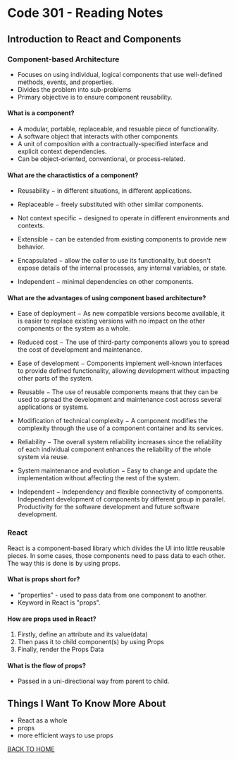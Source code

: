 # Code 301 - Reading Notes

<!-- All references used were from Code 301 reading assignment 1 
https://www.tutorialspoint.com/software_architecture_design/component_based_architecture.htm

--- and ---

https://itnext.io/what-is-props-and-how-to-use-it-in-react-da307f500da0 
-->

## Introduction to React and Components

### Component-based Architecture

- Focuses on using individual, logical components that use well-defined methods, events, and properties.
- Divides the problem into sub-problems
- Primary objective is to ensure component reusability.

#### What is a component?

- A modular, portable, replaceable, and resuable piece of functionality.
- A software object that interacts with other components
- A unit of composition with a contractually-specified interface and explicit context dependencies.
- Can be object-oriented, conventional, or process-related.

#### What are the charactistics of a component?

- Reusability − in different situations, in different applications.

- Replaceable − freely substituted with other similar components.

- Not context specific − designed to operate in different environments and contexts.

- Extensible − can be extended from existing components to provide new behavior.

- Encapsulated − allow the caller to use its functionality, but doesn't expose details of the internal processes, any internal variables, or state.

- Independent − minimal dependencies on other components.

#### What are the advantages of using component based architecture?

- Ease of deployment − As new compatible versions become available, it is easier to replace existing versions with no impact on the other components or the system as a whole.

- Reduced cost − The use of third-party components allows you to spread the cost of development and maintenance.

- Ease of development − Components implement well-known interfaces to provide defined functionality, allowing development without impacting other parts of the system.

- Reusable − The use of reusable components means that they can be used to spread the development and maintenance cost across several applications or systems.

- Modification of technical complexity − A component modifies the complexity through the use of a component container and its services.

- Reliability − The overall system reliability increases since the reliability of each individual component enhances the reliability of the whole system via reuse.

- System maintenance and evolution − Easy to change and update the implementation without affecting the rest of the system.

- Independent − Independency and flexible connectivity of components. Independent development of components by different group in parallel. Productivity for the software development and future software development.

### React
React is a component-based library which divides the UI into little reusable pieces. In some cases, those components need to pass data to each other. The way this is done is by using props.

#### What is props short for?

- "properties" - used to pass data from one component to another.
- Keyword in React is "props".

#### How are props used in React?

1. Firstly, define an attribute and its value(data)
2. Then pass it to child component(s) by using Props
3. Finally, render the Props Data

#### What is the flow of props?

- Passed in a uni-directional way from parent to child.

## Things I Want To Know More About

- React as a whole
- props
- more efficient ways to use props

[BACK TO HOME](../README.md)